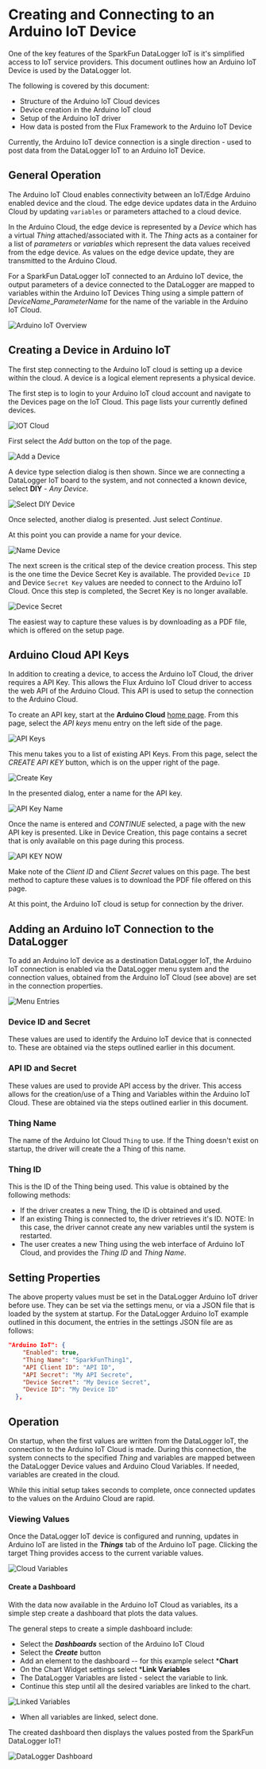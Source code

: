# Creating and Connecting to an Arduino IoT Device

One of the key features of the SparkFun DataLogger IoT is it's simplified access to IoT service providers. This document outlines how an Arduino IoT Device is used by the DataLogger Iot.

The following is covered by this document:

* Structure of the Arduino IoT Cloud devices
* Device creation in the Arduino IoT cloud
* Setup of the Arduino IoT driver
* How data is posted from the Flux Framework to the Arduino IoT Device

Currently, the Arduino IoT device connection is a single direction - used to post data from the DataLogger IoT to an Arduino IoT Device.

## General Operation

The Arduino IoT Cloud enables connectivity between an IoT/Edge Arduino enabled device and the cloud. The edge device updates data in the Arduino Cloud by updating `variables` or parameters attached to a cloud device.

In the Arduino Cloud, the edge device is represented by a *Device* which has a virtual *Thing* attached/associated with it. The *Thing* acts as a container for a list of *parameters* or *variables* which represent the data values received from the edge device. As values on the edge device update, they are transmitted to the Arduino Cloud.

For a SparkFun DataLogger IoT connected to an Arduino IoT device, the output parameters of a device connected to the DataLogger are mapped to variables within the Arduino IoT Devices Thing using a simple pattern of *DeviceName*_*ParameterName* for the name of the variable in the Arduino IoT Cloud.

![Arduino IoT Overview](images/aiot_overview.png)

## Creating a Device in Arduino IoT

The first step connecting to the Arduino IoT cloud is setting up a device within the cloud. A device is a logical element represents a physical device.

The first step is to login to your Arduino IoT cloud account and navigate to the Devices page on the IoT Cloud. This page lists your currently defined devices.

![IOT Cloud](images/aiot_cloud_sel.png)

First select the *Add* button on the top of the page.

![Add a Device](images/aiot_dev_add.png)

A device type selection dialog is then shown. Since we are connecting a DataLogger IoT board to the system, and not connected a known device, select **DIY** - *Any Device*.

![Select DIY Device](images/aiot_dev_setup_sel.png)

Once selected, another dialog is presented. Just select *Continue*.

At this point you can provide a name for your device.

![Name Device](images/aiot_dev_name.png)

The next screen is the critical step of the device creation process. This step is the one time the Device Secret Key is available. The provided ```Device ID``` and Device ```Secret Key``` values are needed to connect to the Arduino IoT Cloud. Once this step is completed, the Secret Key is no longer available.

![Device Secret](images/aiot_dev_secrets.png)

The easiest way to capture these values is by downloading as a PDF file, which is offered on the setup page.  

## Arduino Cloud API Keys

In addition to creating a device, to access the Arduino IoT Cloud, the driver requires a API Key. This allows the Flux Arduino IoT Cloud driver to access the web API of the Arduino Cloud. This API is used to setup the connection to the Arduino Cloud.

To create an API key, start at the **Arduino Cloud** [home page](https://cloud.arduino.cc/home/). From this page, select the *API keys* menu entry on the left side of the page.

![API Keys](images/aiot_cloud_api-k.png)

This menu takes you to a list of existing API Keys. From this page, select the *CREATE API KEY* button, which is on the upper right of the page.

![Create Key](images/aiot_cloud_create_key.png)

In the presented dialog, enter a name for the API key.

![API Key Name](images/aiot_cloud_key_name.png)

Once the name is entered and *CONTINUE* selected, a page with the new API key is presented. Like in Device Creation, this page contains a secret that is only available on this page during this process.

![API KEY NOW](images/aiot_cloud_key_secret.png)

Make note of the *Client ID* and *Client Secret* values on this page. The best method to capture these values is to download the PDF file offered on this page.  

At this point, the Arduino IoT cloud is setup for connection by the driver.

## Adding an Arduino IoT Connection to the DataLogger

To add an Arduino IoT device as a destination DataLogger IoT, the Arduino IoT connection is enabled via the DataLogger menu system and the connection values, obtained from the Arduino IoT Cloud (see above) are set in the connection properties.

![Menu Entries](images/aiot_dl_menu.png)

### Device ID and Secret

These values are used to identify the Arduino IoT device that is connected to. These are obtained via the steps outlined earlier in this document.

### API ID and Secret

These values are used to provide API access by the driver. This access allows for the creation/use of a Thing and Variables within the Arduino IoT Cloud. These are obtained via the steps outlined earlier in this document.

### Thing Name

The name of the Arduino Iot Cloud ```Thing``` to use. If the Thing doesn't exist on startup, the driver will create the a Thing of this name.

### Thing ID

This is the ID of the Thing being used. This value is obtained by the following methods:

* If the driver creates a new Thing, the ID is obtained and used.
* If an existing Thing is connected to, the driver retrieves it's ID. NOTE: In this case, the driver cannot create any new variables until the system is restarted.
* The user creates a new Thing using the web interface of Arduino IoT Cloud, and provides the *Thing ID* and *Thing Name*.

## Setting Properties

The above property values must be set in the DataLogger Arduino IoT driver before use. They can be set via the settings menu, or via a JSON file that is loaded by the system at startup. For the DataLogger Arduino IoT example outlined in this document, the entries in the settings JSON file are as follows:

```json
"Arduino IoT": {
    "Enabled": true,
    "Thing Name": "SparkFunThing1",
    "API Client ID": "API ID",
    "API Secret": "My API Secrete",
    "Device Secret": "My Device Secret",
    "Device ID": "My Device ID"            
  },
```

## Operation

On startup, when the first values are written from the DataLogger IoT, the connection to the Arduino IoT Cloud is made. During this connection, the system connects to the specified *Thing* and variables are mapped between the DataLogger Device values and Arduino Cloud Variables. If needed, variables are created in the cloud.

While this initial setup takes seconds to complete, once connected updates to the values on the Arduino Cloud are rapid.

### Viewing Values

Once the DataLogger IoT device is configured and running, updates in Arduino IoT are listed in the ***Things*** tab of the Arduino IoT page. Clicking the target Thing provides access to the current variable values.

![Cloud Variables](images/aiot_cloud_vars.png)

#### Create a Dashboard

With the data now available in the Arduino IoT Cloud as variables, its a simple step create a dashboard that plots the data values.

The general steps to create a simple dashboard include:

* Select the ***Dashboards*** section of the Arduino IoT Cloud
* Select the ***Create*** button
* Add an element to the dashboard -- for this example select ***Chart**
* On the Chart Widget settings select ***Link Variables**
* The DataLogger Variables are listed - select the variable to link.
* Continue this step until all the desired variables are linked to the chart.

![Linked Variables](images/aiot_dashboard_link.png)

* When all variables are linked, select done.

The created dashboard then displays the values posted from the SparkFun DataLogger IoT!

![DataLogger Dashboard](images/aiot_dashboard.png)

